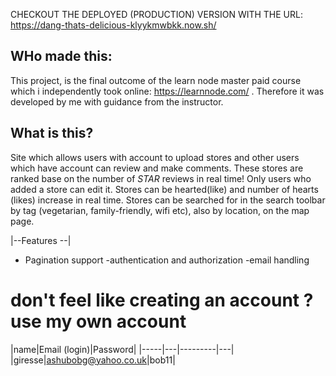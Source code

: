
 CHECKOUT THE DEPLOYED (PRODUCTION) VERSION WITH THE URL:  https://dang-thats-delicious-klyykmwbkk.now.sh/
  ## WHo made this:
  This project, is the final outcome of the learn node master paid course which i independently took online: https://learnnode.com/ . Therefore it was developed by me with guidance from the instructor.
 ## What is this?

Site which allows users with account to upload stores and other users which have account can review and make comments. 
These stores are  ranked base on the number of *STAR* reviews in real time!
Only users who added a store can edit it.
Stores can be hearted(like) and number of hearts (likes) increase in real time.
Stores can be searched for in the search toolbar by tag (vegetarian, family-friendly, wifi etc), also by location, on the map page.


|--Features --|
- Pagination support
-authentication and authorization
-email handling




# don't feel like creating an account ? use my own account

|name|Email (login)|Password|
|-----|---|---------|---|
 |giresse|ashubobg@yahoo.co.uk|bob11|
 




